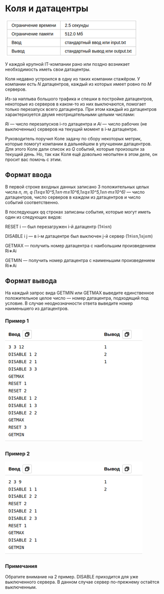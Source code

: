 # Коля и датацентры

![img.png](img.png)


У каждой крупной IT-компании рано или поздно возникает необходимость иметь свои датацентры.

Коля недавно устроился в одну из таких компании стажёром. У компании есть *N* датацентров,
каждый из которых имеет ровно по *M* серверов.

Из-за наплыва большого трафика и спешки в постройке датацентров, некоторые из серверов в каком-то из них выключаются,
помогает только перезапуск всего датацентра. При этом каждый из датацентров характеризуется двумя неотрицательными 
целыми числами:

*Ri* — число перезапусков i-го датацентра и *Ai* — число рабочих (не выключенных) серверов на текущий момент в 
i-м датацентре.

Руководитель поручил Коле задачу по сбору некоторых метрик, которые помогут компании в дальнейшем в улучшении
датацентров. Для этого Коле дали список из *Q* событий, которые произошли за текущий день. Но, так как Коля ещё
довольно неопытен в этом деле, он просит вас помочь с этим.

## Формат ввода

В первой строке входных данных записано 3 положительных целых числа *n, m, q (1≤q≤10^5,1≤n⋅m≤10^6,1≤q≤10^5,1≤n⋅m≤10^6)*
— число датацентров, число серверов в каждом из датацентров и число событий соответственно.

В последующих qq строках записаны события, которые могут иметь один из следующих видов:

RESET i — был перезагружен i-й датацентр (1≤i≤n)

DISABLE i j — в i-м датацентре был выключен j-й сервер (1≤i≤n,1≤j≤m)

GETMAX — получить номер датацентра с наибольшим произведением Ri∗Ai

GETMIN — получить номер датацентра с наименьшим произведением Ri∗Ai

## Формат вывода

На каждый запрос вида GETMIN или GETMAX выведите единственное положительное целое число — номер датацентра,
подходящий под условие. В случае неоднозначности ответа выведите номер наименьшего из датацентров.

### Пример 1

![img_1.png](img_1.png)

### Пример 2

![img_2.png](img_2.png)

### Примечания

Обратите внимание на 2 пример. DISABLE приходится для уже выключенного сервера.
В данном случае сервер по-прежнему остаётся выключенным.

